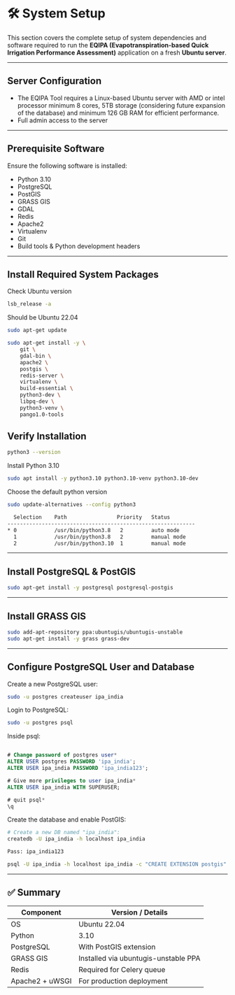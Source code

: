 # 🛠️ System Setup

This section covers the complete setup of system dependencies and software required to run the **EQIPA (Evapotranspiration-based Quick Irrigation Performance Assessment)** application on a fresh **Ubuntu server**.

---

## Server Configuration
- The EQIPA Tool requires a Linux-based Ubuntu server with AMD or intel processor
minimum 8 cores, 5TB storage (considering future expansion of the database) and
minimum 126 GB RAM for efficient performance.
-  Full admin access to the server


---

## Prerequisite Software
Ensure the following software is installed:

- Python 3.10
- PostgreSQL
- PostGIS
- GRASS GIS
- GDAL
- Redis
- Apache2
- Virtualenv
- Git
- Build tools & Python development headers

---

## Install Required System Packages



Check Ubuntu version
```bash
lsb_release -a
```
Should be Ubuntu 22.04


```bash
sudo apt-get update
```

```bash
sudo apt-get install -y \
    git \
    gdal-bin \
    apache2 \
    postgis \
    redis-server \
    virtualenv \
    build-essential \
    python3-dev \
    libpq-dev \
    python3-venv \
    pango1.0-tools
```

## Verify Installation

```bash
python3 --version
```

Install Python 3.10
```bash
sudo apt install -y python3.10 python3.10-venv python3.10-dev
```


Choose the default python version
```bash
sudo update-alternatives --config python3

  Selection    Path                Priority   Status
------------------------------------------------------------
* 0            /usr/bin/python3.8   2         auto mode
  1            /usr/bin/python3.8   2         manual mode
  2            /usr/bin/python3.10  1         manual mode

```



---

## Install PostgreSQL & PostGIS

```bash
sudo apt-get install -y postgresql postgresql-postgis
```

---

## Install GRASS GIS

```bash
sudo add-apt-repository ppa:ubuntugis/ubuntugis-unstable
sudo apt-get install -y grass grass-dev
```

---



## Configure PostgreSQL User and Database

Create a new PostgreSQL user:

```bash
sudo -u postgres createuser ipa_india
```

Login to PostgreSQL:

```bash
sudo -u postgres psql
```

Inside psql:

```sql

# Change password of postgres user*
ALTER USER postgres PASSWORD 'ipa_india';
ALTER USER ipa_india PASSWORD 'ipa_india123';

# Give more privileges to user ipa_india*
ALTER USER ipa_india WITH SUPERUSER;

# quit psql*
\q
```

Create the database and enable PostGIS:

```bash
# Create a new DB named "ipa_india":
createdb -U ipa_india -h localhost ipa_india

Pass: ipa_india123

psql -U ipa_india -h localhost ipa_india -c "CREATE EXTENSION postgis"
```

---

## ✅ Summary

| Component      | Version / Details                            |
|----------------|-----------------------------------------------|
| OS             | Ubuntu 22.04                 |
| Python         | 3.10                                          |
| PostgreSQL     | With PostGIS extension                        |
| GRASS GIS      | Installed via ubuntugis-unstable PPA          |
| Redis          | Required for Celery queue                     |
| Apache2 + uWSGI| For production deployment                     |


